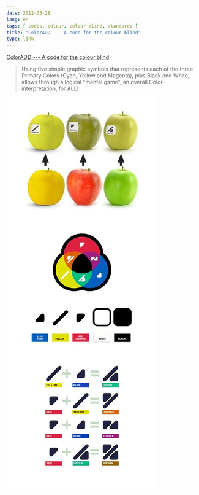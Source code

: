 ```yaml
---
date: 2012-05-28
lang: en
tags: [ codes, colour, colour blind, standards ]
title: "ColorADD --- A code for the colour blind"
type: link
---
```


[ColorADD --- A code for the colour blind](http://www.coloradd.net/code.asp)

> Using five simple graphic symbols that represents each of the three
> Primary Colors (Cyan, Yellow and Magenta), plus Black and White,
> allows through a logical "mental game", an overall Color
> interpretation, for ALL!

![](coloradd.jpg)

